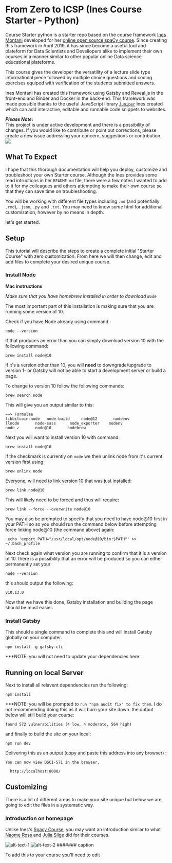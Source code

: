 # From Zero to ICSP (Ines Course Starter - Python)

Course Starter python is a starter repo based on the course framework [Ines Montani](https://ines.io/) developed for her [online open source spaCy course](https://course.spacy.io/). Since creating this framework in April 2019, it has since become a useful tool and plateform for Data Scientists and Devellopers alike to implement their own courses in a manner similar to other popular online Data science educational plateforms. 

This course gives the developer the versatility of a lecture slide type informational piece followed by multiple choice questions and coding exercises equiped with verification of the students submitted answers.

Ines Montani has created this framework using Gatsby and Reveal.js in the front-end and Binder and Docker in the back-end. This framework was made possible thanks to the useful JavaScript library [`Juniper`](https://github.com/ines/juniper) Ines created which can add interactive, editable and runnable code snippets to websites. 

***Please Note:***    
This project is under active development and there is a possibility of changes. If you would like to contribute or point out  corrections, please create a new issue addressing your concern, suggestions or contribution. 
[![](https://user-images.githubusercontent.com/13643239/56341448-68fe9380-61b5-11e9-816f-5c71ae71b94f.png)](https://course-starter-python.netlify.com)


## What To Expect 

I hope that this thorough documentation will help you deploy, customize and troubleshoot your own Starter course. Although the Ines provides some read intructions in her `README.md` file, there were a few notes I wanted to add to it for my colleagues and others attempting to make their own course so that they can save time on troubleshooting. 

You will be working with different file types including `.md` (and potentially `.rmd`), `.json`, `.py` and `.txt`. 
You may need to know _some_ html for additional customization, however by no means in depth. 

let's get started. 

## Setup 

This tutorial will describe the steps to create a complete initial "Starter Course" with zero customization. From here we will then change, edit and add files to complete your desired unique course. 

### Install Node 

**Mac instructions** 

_Make sure that you have homebrew installed in order to download `Node`_

The most important part of this installation is making sure that you are running some version of 10. 


Check if you have Node already using command :
```
node --version
``` 

If that produces an error than you can simply download version 10 with the following command: 

```
brew install node@10
```

If it's a version other than 10, you will **need** to downgrade/upgrade to version 1- or Gatsby will not be able to start a development server or build a page.

To change to version 10 follow the following commands:

```
brew search node
```
This will give you an output similar to this: 

```
==> Formulae
libbitcoin-node   node-build     node@12       nodeenv
llnode       node-sass      node_exporter    nodenv
node ✓       node@10       nodebrew
```

Next you will want to install version 10 with command: 

```
brew install node@10
```

if the checkmark is currently on `node` we then unlink node from it's current version first using: 

```
brew unlink node
```

Everyone, will need to link version 10 that was just installed: 

```
brew link node@10
```

This will likely need to be forced and thus will require: 

```
brew link --force --overwrite node@10
```

You may also be prompted to specify that you need to have node@10 first in your PATH so so you should run the command below before attempting force linking node@10 (the command above) again:

```
 echo 'export PATH="/usr/local/opt/node@10/bin:$PATH"' >> ~/.bash_profile 
 ```

Next check again what version you are running to confirm that it is a version of 10. 
there is a possibility that an error will be produced so you can either permanently set your 
```
node --version
``` 
this should output the following: 

```
v10.13.0
```

Now that we have this done, Gatsby installation and building the page should be must easier. 

### Install Gatsby 

This should a single command to complete this and will install Gatsby globally on your computer. 

```
npm install -g gatsby-cli
```
***NOTE: you will not need to update your dependencies here. 

## Running on local Server 

Next to install all relavent dependencies run the following: 
```
npm install 
```

***NOTE: you will be prompted to `run "npm audit fix" to fix them`. I do not recommending doing this as it will burn your site down. 
the output below will still build your course: 
```
found 572 vulnerabilities (4 low, 4 moderate, 564 high)
```

and finally to build the site on your local:

```
npm run dev    
```
Delivering this as an output (copy and paste this address into any browser) : 
```
You can now view DSCI-571 in the browser.

  http://localhost:8000/
```


## Customizing 

There is a lot of different areas to make your site unique but below we are going to edit the files in a systematic way. 

### Introduction on homepage
Unlike Ines's [Spacy Course](https://course.spacy.io/), you may want an introduction similar to what [Naome Ross]() and [Julia Silge]() did for their courses. 

![alt-text-1](image1.png "title-1") ![alt-text-2](image2.png "title-2")
####### caption 

To add this to your course you'll need to edit 




